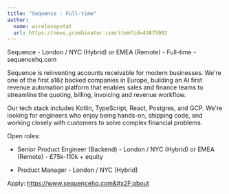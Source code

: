 ```yaml
---
title: "Sequence : Full-time"
author:
  name: wirelesspotat
  url: https://news.ycombinator.com/item?id=43875902
---
```

Sequence - London &#x2F; NYC (Hybrid) or EMEA (Remote) - Full-time - sequencehq.com

Sequence is reinventing accounts receivable for modern businesses.
We&#x27;re one of the first a16z backed companies in Europe, building an AI first revenue automation platform that enables sales and finance teams to streamline the quoting, billing, invoicing and revenue workflow.

Our tech stack includes Kotlin, TypeScript, React, Postgres, and GCP. We&#x27;re looking for engineers who enjoy being hands-on, shipping code, and working closely with customers to solve complex financial problems.

Open roles:

* Senior Product Engineer (Backend) - London &#x2F; NYC (Hybrid) or EMEA (Remote) - £75k-110k + equity

* Product Manager - London &#x2F; NYC (Hybrid)

Apply: <a href="https:&#x2F;&#x2F;www.sequencehq.com&#x2F;about" rel="nofollow">https:&#x2F;&#x2F;www.sequencehq.com&#x2F;about</a>
<JobApplication />
